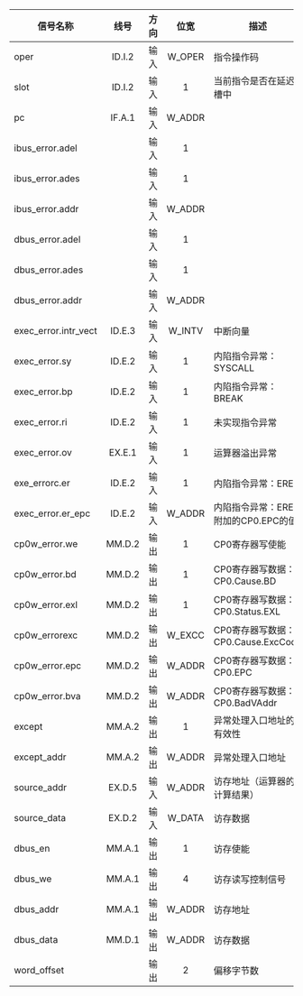 | 信号名称    |  线号  |  方向  |  位宽  | 描述                                |
| ----------- | :----: | :----: | :----: | ----------------------------------- |
| oper        | ID.I.2 |  输入  | W_OPER | 指令操作码                          |
| slot        | ID.I.2 |  输入  |   1    | 当前指令是否在延迟槽中              |
| pc          | IF.A.1 |  输入  | W_ADDR |                                     |
| ibus_error.adel |        | 输入 |   1    |                                     |
| ibus_error.ades |        | 输入 |   1    |                                     |
| ibus_error.addr |        | 输入 | W_ADDR |                                     |
| dbus_error.adel |        | 输入 |   1    |                                     |
| dbus_error.ades |        | 输入 |   1    |                                     |
| dbus_error.addr |        | 输入 | W_ADDR |                                     |
| exec_error.intr_vect | ID.E.3 | 输入 | W_INTV | 中断向量                            |
| exec_error.sy  | ID.E.2 | 输入 |   1    | 内陷指令异常：SYSCALL               |
| exec_error.bp  | ID.E.2 | 输入 |   1    | 内陷指令异常：BREAK                 |
| exec_error.ri  | ID.E.2 | 输入 |   1    | 未实现指令异常                      |
| exec_error.ov  | EX.E.1 | 输入 |   1    | 运算器溢出异常                      |
| exe_errorc.er  | ID.E.2 | 输入 |   1    | 内陷指令异常：ERET                  |
| exec_error.er_epc | ID.E.2 | 输入 | W_ADDR | 内陷指令异常：ERET附加的CP0.EPC的值 |
| cp0w_error.we  | MM.D.2 | 输出 |   1    | CP0寄存器写使能                     |
| cp0w_error.bd  | MM.D.2 | 输出 |   1    | CP0寄存器写数据：CP0.Cause.BD       |
| cp0w_error.exl | MM.D.2 | 输出 |   1    | CP0寄存器写数据：CP0.Status.EXL     |
| cp0w_errorexc | MM.D.2 | 输出 | W_EXCC | CP0寄存器写数据：CP0.Cause.ExcCode  |
| cp0w_error.epc | MM.D.2 | 输出 | W_ADDR | CP0寄存器写数据：CP0.EPC            |
| cp0w_error.bva | MM.D.2 | 输出 | W_ADDR | CP0寄存器写数据：CP0.BadVAddr       |
| except      | MM.A.2 |  输出  |   1    | 异常处理入口地址的有效性            |
| except_addr | MM.A.2 |  输出  | W_ADDR | 异常处理入口地址                    |
| source_addr | EX.D.5 | 输入 | W_ADDR | 访存地址（运算器的计算结果） |
| source_data | EX.D.2 | 输入 | W_DATA | 访存数据                     |
| dbus_en     | MM.A.1 | 输出 |   1    | 访存使能                     |
| dbus_we     | MM.A.1 | 输出 |   4    | 访存读写控制信号             |
| dbus_addr   | MM.A.1 | 输出 | W_ADDR | 访存地址                     |
| dbus_data   | MM.D.1 | 输出 | W_ADDR | 访存数据                     |
| word_offset |        | 输出 |   2    | 偏移字节数                   |
